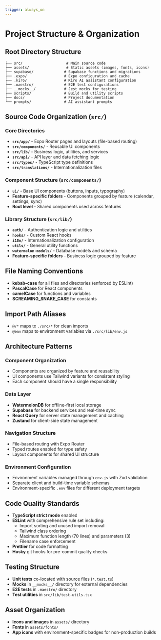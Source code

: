 ```yaml
---
trigger: always_on
---
```


# Project Structure & Organization

## Root Directory Structure

```
├── src/                    # Main source code
├── assets/                 # Static assets (images, fonts, icons)
├── supabase/              # Supabase functions and migrations
├── .expo/                 # Expo configuration and cache
├── .kiro/                 # Kiro AI assistant configuration
├── .maestro/              # E2E test configurations
├── __mocks__/             # Jest mocks for testing
├── scripts/               # Build and utility scripts
├── docs/                  # Project documentation
└── prompts/               # AI assistant prompts
```

## Source Code Organization (`src/`)

### Core Directories

- **`src/app/`** - Expo Router pages and layouts (file-based routing)
- **`src/components/`** - Reusable UI components
- **`src/lib/`** - Business logic, utilities, and services
- **`src/api/`** - API layer and data fetching logic
- **`src/types/`** - TypeScript type definitions
- **`src/translations/`** - Internationalization files

### Component Structure (`src/components/`)

- **`ui/`** - Base UI components (buttons, inputs, typography)
- **Feature-specific folders** - Components grouped by feature (calendar, settings, sync)
- **Root level** - Shared components used across features

### Library Structure (`src/lib/`)

- **`auth/`** - Authentication logic and utilities
- **`hooks/`** - Custom React hooks
- **`i18n/`** - Internationalization configuration
- **`utils/`** - General utility functions
- **`watermelon-models/`** - Database models and schema
- **Feature-specific folders** - Business logic grouped by feature

## File Naming Conventions

- **kebab-case** for all files and directories (enforced by ESLint)
- **PascalCase** for React components
- **camelCase** for functions and variables
- **SCREAMING_SNAKE_CASE** for constants

## Import Path Aliases

- `@/*` maps to `./src/*` for clean imports
- `@env` maps to environment variables via `./src/lib/env.js`

## Architecture Patterns

### Component Organization

- Components are organized by feature and reusability
- UI components use Tailwind variants for consistent styling
- Each component should have a single responsibility

### Data Layer

- **WatermelonDB** for offline-first local storage
- **Supabase** for backend services and real-time sync
- **React Query** for server state management and caching
- **Zustand** for client-side state management

### Navigation Structure

- File-based routing with Expo Router
- Typed routes enabled for type safety
- Layout components for shared UI structure

### Environment Configuration

- Environment variables managed through `env.js` with Zod validation
- Separate client and build-time variable schemas
- Environment-specific `.env` files for different deployment targets

## Code Quality Standards

- **TypeScript strict mode** enabled
- **ESLint** with comprehensive rule set including:
  - Import sorting and unused import removal
  - Tailwind class ordering
  - Maximum function length (70 lines) and parameters (3)
  - Filename case enforcement
- **Prettier** for code formatting
- **Husky** git hooks for pre-commit quality checks

## Testing Structure

- **Unit tests** co-located with source files (`*.test.ts`)
- **Mocks** in `__mocks__/` directory for external dependencies
- **E2E tests** in `.maestro/` directory
- **Test utilities** in `src/lib/test-utils.tsx`

## Asset Organization

- **Icons and images** in `assets/` directory
- **Fonts** in `assets/fonts/`
- **App icons** with environment-specific badges for non-production builds
